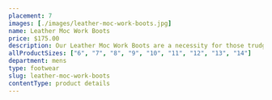 ```yaml
---
placement: 7
images: [./images/leather-moc-work-boots.jpg]
name: Leather Moc Work Boots
price: $175.00
description: Our Leather Moc Work Boots are a necessity for those trudging through environments that might require a little more protection. The sturdy construction and reinforced steel toe ensure that your feet are protected from impacts and accidents, while the slip-resistant outsole provides excellent traction and stability, making them suitable for any terrain.
allProductSizes: ["6", "7", "8", "9", "10", "11", "12", "13", "14"]
department: mens
type: footwear
slug: leather-moc-work-boots
contentType: product details
---
```

